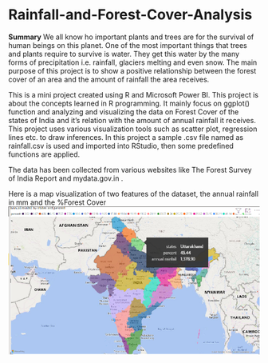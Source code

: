 # Rainfall-and-Forest-Cover-Analysis

**Summary**
We all know ho important plants and trees are for the survival of human beings on this planet. One of the most important
things that trees and plants require to survive is water. They get this water by the many forms of precipitation i.e. rainfall,
glaciers melting and even snow. The main purpose of this project is to show a positive relationship between the forest cover of an area
and the amount of rainfall the area receives.

This is a mini project created using R and Microsoft Power BI.
This project is about the concepts learned in R programming. 
It mainly focus on ggplot() function and analyzing and visualizing the data 
on Forest Cover of the states of India and it’s relation with the amount of annual 
rainfall it receives. 
This project uses various visualization tools such as scatter 
plot, regression lines etc. to draw inferences.
In this project a sample .csv file named as rainfall.csv is used and 
imported into RStudio, then some predefined functions are applied.

The data has been collected from various websites like The Forest Survey of 
India Report and mydata.gov.in .

Here is a map visualization of two features of the dataset, the annual rainfall in mm and the %Forest Cover
![](/Images/map.png)
